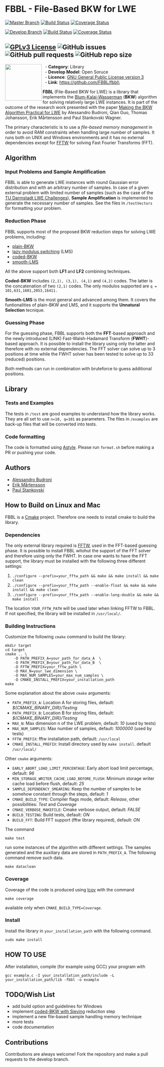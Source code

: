
# FBBL - File-Based BKW for LWE 
[![Master Branch](https://img.shields.io/badge/-master:-gray.svg)](https://github.com/FBBL/fbbl/tree/master) [![Build Status](https://travis-ci.com/FBBL/fbbl.svg?token=xdMAmm6EEEu8xxxUqE6x&branch=master)](https://travis-ci.com/FBBL/fbbl) [![Coverage Status](https://coveralls.io/repos/github/FBBL/fbbl/badge.svg?branch=master)](https://coveralls.io/github/FBBL/fbbl?branch=master)

[![Develop Branch](https://img.shields.io/badge/-develop:-gray.svg)](https://github.com/FBBL/fbbl/tree/develop) [![Build Status](https://travis-ci.com/FBBL/fbbl.svg?branch=develop)](https://travis-ci.com/FBBL/fbbl) [![Coverage Status](https://coveralls.io/repos/github/FBBL/fbbl/badge.svg?branch=develop)](https://coveralls.io/github/FBBL/fbbl?branch=develop)

[![GPLv3 License](https://img.shields.io/badge/License-GPL%20v3-yellow.svg)](https://opensource.org/licenses/) ![GitHub issues](https://img.shields.io/github/issues/FBBL/fbbl) ![GitHub pull requests](https://img.shields.io/github/issues-pr/FBBL/fbbl) ![GitHub repo size](https://img.shields.io/github/repo-size/FBBL/fbbl)
--------------------------
<img align="left" width="120" height="120" src="https://avatars0.githubusercontent.com/u/73596601?s=400&u=aacfa85ae5da9ffcf1b2b0c4a077741988f05ec7">

&nbsp;&nbsp;- **Category**: Library\
&nbsp;&nbsp;- **Develop Model**: Open Soruce\
&nbsp;&nbsp;- **Licence**: [GNU General Public License version 3](https://www.gnu.org/licenses/gpl-3.0.html)\
&nbsp;&nbsp;- **Link**: https://github.com/FBBL/fbbl\

**FBBL** (File-Based BKW for LWE) is a library that implements the [Blum-Kalai-Wasserman](https://arxiv.org/pdf/cs/0010022.pdf) (**BKW**) algorithm for solving relatively large LWE instances. It is part of the outcome of the research work presented with the paper [Making the BKW Algorithm Practical for LWE](https://eprint.iacr.org/2020/1467.pdf) by Alessandro Budroni, Qian Guo, Thomas Johansson, Erik Mårtensson and Paul Stankovski Wagner.

The primary characteristic is to use a *file-based memory management* in order to avoid RAM constraints when handling large number of samples. It runs both on UNIX and Windows environments and it has no external dependencies except for [FFTW](http://fftw.org/) for solving Fast Fourier Transforms (FFT).

## Algorithm
### Input Problems and Sample Amplification

FBBL is able to generate LWE instances with round Gaussian error distribution and with an arbitrary number of samples. In case of a given external problem with limited number of samples (such as the case of the [TU Darmstadt LWE Challenges](https://www.latticechallenge.org/lwe_challenge/challenge.php)), **Sample Amplification** is implemented to generate the necessary number of samples. See the files in `/testVectors` for formatting your problem.

### Reduction Phase
FBBL supports most of the proposed BKW reduction steps for solving LWE problems, including:
- [plain-BKW](https://eprint.iacr.org/2012/636.pdf)
- [lazy modulus switching](https://eprint.iacr.org/2014/019.pdf) (LMS)
- [coded-BKW](https://eprint.iacr.org/2016/310.pdf)
- [smooth-LMS](https://eprint.iacr.org/2020/1467.pdf)

All the above support both **LF1** and **LF2** combining techniques.

**Coded-BKW** includes `(2,1), (3,1), (4,1)` and `(4,2)` codes. The latter is the concatenation of two `(2,1)` codes. The only modulos supported are `q = 101,631,1601,2053,16411.`

**Smooth-LMS** is the most general and advanced among them. It covers the funtionalities of plain-BKW and LMS, and it supports the **Unnatural Selection** tecnique. 

### Guessing Phase
For the guessing phase, FBBL supports both the **FFT**-based approach and the newly introduced (LINK) Fast-Walsh-Hadamard Transform (**FWHT**)-based approach. It is possible to install the library using only the latter and therefore with no external dependencies. The FFT solver can solve up to 3 positions at time while the FWHT solver has been tested to solve up to 33 (reduced) positions.

Both methods can run in combination with bruteforce to guess additional positions.

## Library
### Tests and Examples
The tests in `/test` are good examples to understand how the library works. They are all set to use `n=10, q=101` as parameters. The files in `/examples` are back-up files that will be converted into tests.

### Code formatting
The code is formatted using [Astyle](http://astyle.sourceforge.net/). Please run `format.sh` before making a PR or pushing your code.

## Authors
- [Alessandro Budroni](https://github.com/AlessandroBudroni)
- [Erik Mårtensson](https://github.com/ErikMaartensson)
- [Paul Stankovski](https://github.com/werekorren)


## How to Build on Linux and Mac

FBBL is a [Cmake](https://cmake.org/) project. Therefore one needs to install cmake to build the library.

### Dependencies

The only external library required is [FFTW](http://fftw.org/), used in the FFT-based guessing phase. It is possible to install FBBL witohut the support of the FFT solver and therefore using only the FWHT. In case one wants to have the FFT support, the library must be installed with the following three different settings:
1. `./configure --prefix=your_fftw_path && make && make install && make clean`
2. `./configure --prefix=your_fftw_path --enable-float && make && make install && make clean`
3. `./configure --prefix=your_fftw_path --enable-long-double && make && make install`

The location `YOUR_FFTW_PATH` will be used later when linking FFTW to FBBL. If not specified, the library will be installed in `/usr/local/`.

### Building Instructions

Customize the following `cmake` command to build the library:
```
mkdir target
cd target
cmake .. \
	-D PATH_PREFIX_A=your_path_for_data_A  \
	-D PATH_PREFIX_B=your_path_for_data_B  \
	-D FFTW_PREFIX=your_fftw_path \
	-D MAX_N=your_lwe_dimension \
	-D MAX_NUM_SAMPLES=your_max_num_samples \
	-D CMAKE_INSTALL_PREFIX=your_installation_path
make
```
Some explanation about the above `cmake` arguments:
- `PATH_PREFIX_A`: Location A for storing files, default: *${CMAKE_BINARY_DIR}/Testing*
- `PATH_PREFIX_B`: Location B for storing files, default: *${CMAKE_BINARY_DIR}/Testing*
- `MAX_N`: Max dimension n of the LWE problem, default: *10* (used by tests)
- `MAX_NUM_SAMPLES`: Max number of samples, default: *1000000*  (used by tests)
- `FFTW_PREFIX`: fftw installation path, default: `/usr/local`
- `CMAKE_INSTALL_PREFIX`: Install directory used by `make install`. default `/usr/local/`


Other `cmake` arguments:
- `EARLY_ABORT_LOAD_LIMIT_PERCENTAGE`: Early abort load limit percentage, default: *96*
- `MIN_STORAGE_WRITER_CACHE_LOAD_BEFORE_FLUSH`: Minimum storage writer cache load before flush, default: *25*
- `SAMPLE_DEPENDENCY_SMEARING`: Keep the number of samples to be somehow constant through the steps, default: *1*
- `CMAKE_BUILD_TYPE`: Compiler flags mode, default: *Release*, other possibilities: *Test* and *Coverage*
- `CMAKE_VERBOSE_MAKEFILE`: Cmake verbose output, default: *FALSE*
- `BUILD_TESTING`: Build tests, default: *ON*
- `BUILD_FFT`: Build FFT support (fftw library required), default: *ON*

The command 
```
make test
```
run some instances of the algorithm with different settings. The samples generated and the auxiliary data are stored in `PATH_PREFIX_A`. The following command remove such data.
```
make dataclean
```

### Coverage
Coverage of the code is produced using [lcov](http://ltp.sourceforge.net/coverage/lcov.php) with the command
```
make coverage
```
available only when `CMAKE_BUILD_TYPE=Coverage`.

### Install

Install the library in `your_installation_path` with the following command.
```
sudo make install
``` 

## HOW TO USE
After installation, compile (for example using GCC) your program with
```
gcc example.c -I your_installation_path/include -L your_installation_path/lib -fbbl -o example
```

## TODO/Wish List
- add build option and guidelines for Windows
- implement [coded-BKW with Sieving](https://link.springer.com/chapter/10.1007/978-3-319-70694-8_12) reduction step
- implement a new file-based sample handling memory technique
- more tests
- code documentation

## Contributions 
Contributions are always welcome! Fork the repository and make a pull requests to the develop branch.
